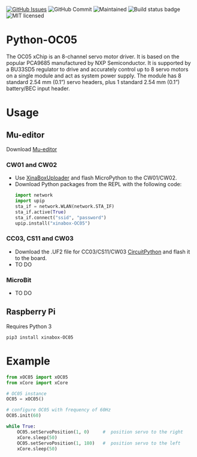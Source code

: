 [![GitHub Issues](https://img.shields.io/github/issues/xinabox/py-OC05.svg)](https://github.com/xinabox/py-OC05/issues)
![GitHub Commit](https://img.shields.io/github/last-commit/xinabox/py-OC05)
![Maintained](https://img.shields.io/maintenance/yes/2020)
![Build status badge](https://github.com/xinabox/py-OC05/workflows/Python/badge.svg)
![MIT licensed](https://img.shields.io/badge/license-MIT-blue.svg)
# Python-OC05

The OC05 xChip is an 8-channel servo motor driver. It is based on the popular PCA9685 manufactured by NXP Semiconductor. It is supported by a BU33SD5 regulator to drive and accurately control up to 8 servo motors on a single module and act as system power supply. The module has 8 standard 2.54 mm (0.1”) servo headers, plus 1 standard 2.54 mm (0.1”) battery/BEC input header.

# Usage

## Mu-editor
Download [Mu-editor](https://github.com/xinabox/mu-editor/releases/tag/v1.1.0a2)

### CW01 and CW02
- Use [XinaBoxUploader](https://github.com/xinabox/XinaBoxUploader/releases/latest) and flash MicroPython to the CW01/CW02.
- Download Python packages from the REPL with the following code:
    ```python
    import network
    import upip
    sta_if = network.WLAN(network.STA_IF)
    sta_if.active(True)
    sta_if.connect("ssid", "password")
    upip.install("xinabox-OC05")
    ```

### CC03, CS11 and CW03
- Download the .UF2 file for CC03/CS11/CW03 [CircuitPython](https://circuitpython.org/board/xinabox_cs11/) and flash it to the board.
- TO DO

### MicroBit
- TO DO

## Raspberry Pi

Requires Python 3
```
pip3 install xinabox-OC05
```

# Example
```python
from xOC05 import xOC05
from xCore import xCore

# OC05 instance
OC05 = xOC05()

# configure OC05 with frequency of 60Hz
OC05.init(60)

while True:
    OC05.setServoPosition(1, 0)     #  position servo to the right
    xCore.sleep(50)
    OC05.setServoPosition(1, 180)   #  position servo to the left
    xCore.sleep(50)
```
